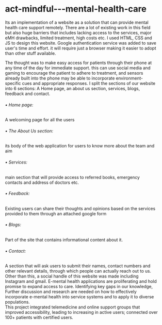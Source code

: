 # act-mindful---mental-health-care
Its an implementation of a website as a solution that can provide mental health care support remotely.  There are a lot of existing work in this field but also huge barriers that includes lacking access to the services, major eMH drawbacks, limited treatment, high costs etc.
I used HTML, CSS and JS to design this website. Google authentication service was added to save user's time and effort. it will require just a browser making it easier to adopt than other stuff available. <br>

The thought was to make easy access for patients through their phone at any time of the day for immediate support. this can use social media and gaming to encourage the patient to adhere to treatment, and sensors already built into the phone may be able to incorporate environment-specific cues and appropriate responses.
I split the sections of our website into 6 sections: A Home page, an about us section, services, blogs, feedback and contact.
###### •	Home page: 
A welcoming page for all the users 
###### •	The About Us section: 
its body of the web application for users to know more about the team and aim


###### •	Services: 
main section that will provide access to referred books, emergency contacts and address of doctors etc.

###### •	Feedback: 
Existing users can share their thoughts and opinions based on the services provided to them through an attached google form

###### •	Blogs: 
Part of the site that contains informational content about it. 

###### •	Contact: 
A section that will ask users to submit their names, contact numbers and other relevant details, through which people can actually reach out to us.
Other than this, a social handle of this website was made including Instagram and gmail. E-mental health applications are proliferating and hold promise to expand access to care. Identifying key gaps in our knowledge, Further discussion and research are needed on how to effectively incorporate e-mental health into service systems and to apply it to diverse populations.
<br> 
This project integrated telemedicine and online support groups that improved accessibility, leading to increasing in active users; connected over 100+ patients with certified users.

